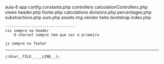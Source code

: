 aula-6
	app
		config
			constants.php
		controllers
			calculationControllers.php
		views
			header.php
			footer.php
				calculations
					divisions.php
					percentages.php
					substractions.php
					sum.php
	assets
		img
	vendor
		twbs
			bootstrap
	index.php

	--------------------------------
	css sempre no header
		O charset sempre tem que ser o primeiro

	js sempre no footer
------------------------------------



	//die(__FILE__.__LINE__);